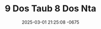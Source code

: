 ---
layout: movie-video-data
date: 2025-03-01 21:25:08 -0675
categories: movie

# Site Attributes
title: "9 Dos Taub 8 Dos Nta"
permalink: "/movie/9_Dos_Taub_8_Dos_Nta"

# Movie Attributes
synopsis: "Zaj Dab neeg 9 dos taub 8 dos nta yog peb hmoob ib zag dab neeg qub qub puag thaum ub uas tau ntau pua xyoo los lawm. Yog leej twg muaj zoo txuj cia zoo ci thiab mus nta tau xeev laus rab hneev 9 dos taub 8 dos nta ces nws thiaj li yuav yog tus uas tau xeev laus ntxhais nkauj ntxawm. Puag thaum ub yog tias yus tsis muaj zoo txuj cia zoo ci ces yus yuav yog tus plam tas txhua yam ntawm yus txoj kev npau suav. Tus hlub los yeej raug luag txeeb, liaj teb chaws thiab laj meej pej xeem los yuav poob rau luag kav. Zaum no sawv daws yuav tau pom kiag ntawm qhov muag tias zoo npaum li cas diam thiab tshwj xeeb yog muaj xanakee cov nkauj uas nrov tau kho siab sim nrog rau tej toj roob hauv pes zoo nkauj heev. Tu siab yog tias koj tsis pom zaj deb neeg uas zoo kawg nkaus los ntawm Apple Video Production rau xyoo 2006 nov. Txawm tias koj twb pom lawm los yeej yuav tau saib ntau lwm thiaj li pov khawv. "
producer: ""
director: ""
writer: ""
video_link: ""
genre: "Historical Romance"
year: "2006"
release_type: "DVD"
storage: "Center for Hmong Studies"
thumbnail: "/assets/images/movie_thumbnails/9 Dos Taub 8 Dos Nta.jpeg"
publishing_company: "Apple Video Production"

# Sequels + Parts
base_movie: ""
total_parts: 
sequel: ""

# Movie Cast
cast:
- name: "Yis Thoj"
- name: "Ntxhais Vaj"
- name: "Phaus Yaj"
- name: "Kiab Hawj"
- name: "Maiv Vaj Lauj"
- name: "Pum Xyooj"
- name: "Xia Thoj"
- name: "Xis Thoj"
- name: "Vaj Thoj"
---